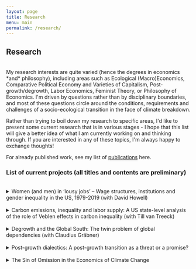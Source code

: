 ```yaml
---
layout: page
title: Research
menu: main
permalink: /research/
---
```


## Research

<br />
My research interests are quite varied (hence the degrees in economics *and* philosophy), including areas such as Ecological (Macro)Economics, Comparative Political Economy and Varieties of Capitalism, Post-growth/degrowth, Labor Economics, Feminist Theory, or Philosophy of Economics. I'm driven by questions rather than by disciplinary boundaries, and most of these questions circle around the conditions, requirements and challenges of a socio-ecological transition in the face of climate breakdown.

Rather than trying to boil down my research to specific areas, I'd like to present some current research that is in various stages - I hope that this list will give a better idea of what I am currently working on and thinking through. If you are interested in any of these topics, I'm always happy to exchange thoughts! 

For already published work, see my list of [publications](03_publications.markdown) here.

### List of current projects (all titles and contents are preliminary)
<br />

<details>
    <summary>Women (and men) in ‘lousy jobs’ – Wage structures, institutions and gender inequality in the US, 1979-2019 (with David Howell)</summary>
    <br />
    This is a research project supervised by David Howell, my doctoral advisor. This is the current abstract: Mainstream economic research on the gender wage gap has focused mainly on employment sorting – the allocation of women into different segments of the labor market – and wage discrimination. While these factors are both important sources of the gender wage gaps, they do not consider the kind of job structure people are sorting into. Rather than investigating wage gaps, this paper looks at pay quality incidence indicators that measure the share of workers in ‘lousy jobs’ – those that pay very low wages or in which workers are employed involuntarily part-time. We present a comparative case study of wage structures, institutions and gender inequality in the US and Germany between 1995 and 2019, and focus especially on young (18-34) workers with less than a college degree. Not surprisingly, the lousy job share is higher for women than for men in both countries, yet size of the gap and overall trends vary substantially, with the US consistently performing worse than Germany on the incidence measures. We propose a way to make sense of these cross-country patterns by drawing from institutional perspectives, most notably the varieties of capitalism and the growth models frameworks.


</details>

<br />
<details>
    <summary>Carbon emissions, inequality and labor supply: A US state-level analysis of the role of Veblen effects in carbon inequality (with Till van Treeck)</summary>
    <br />
    This is a research project supervised by Till van Treeck, one of my doctoral advisors. This is the current abstract: In this paper, we contribute to the literature on the link between inequality and emissions in a theoretical framework of social comparison-based utility related to labor supply. Specifically, we investigate potential Veblen effects mediating the relationship between top-end income inequality and carbon emissions via people's labor supply decisions using US state level data from 1979-2018. We test two different hypotheses: firstly, that higher inequality leads to people working longer hours and secondly, that those longer hours are connected to increased carbon emissions. Our results show positive and significant effects for both hypotheses, albeit effect sizes are rather small. While we do not conclude that labor supply is the main channel through which top-end inequality impacts carbon emissions, we argue that labor supply is a piece of the puzzle to understand this association.


</details>

<br />
<details>
    <summary>Degrowth and the Global South: The twin problem of global dependencies (with Claudius Gräbner)</summary>
    <br />
    In this paper, Claudius Gräbner and I conduct a qualitative as well as quantitative content analysis on the degrowth literature relating to the Global South. While degrowth is primarily a concept and call to action by and for the Global North, it has often been pointed out that it has its roots in post-development thinking from the South, and that degrowth in the North be part and parcel of remedying ecological debt. Nonetheless, in a globally entangled world, degrowth in the North might also have adverse effects on the South. We find that even though structural dependencies are used as a core motivation and justification for degrowth in the North, less attention is paid to potentially adverse short-term effects of degrowth in the North on the South. The existence of these should not be used to negate the necessity of degrowth in the North but implies the need for constructive engagement of the degrowth discourse with these matters. We propose a range of topics and tools that the degrowth literature might want to take into account more in the future as to move forward in analyzing the flipside of global dependencies, i.e. those global institutional structures that lock in growth dynamics in both the Global North and South.


</details>
<br />
<details>
    <summary>Post-growth dialectics: A post-growth transition as a threat or a promise?</summary>
    <br />
    This is a paper that I submitted to journal and which is currently under review. In it, I make the argument that the discourse around a post-growth transition entails a core dialectic: The narrative around the shift can be framed in terms of threat or promise. Both stories are inherently contradictory, while both being true. Although it is conventional wisdom that any transition implies both challenges and opportunities, the task of this paper is specifically to work out how the degrowth discourse can systematically be structured around being threat- or promise-focused, and that the differences in focus imply different ethics: while the threat narrative implies what I call an ‘ethics of constraint’, the promise narrative is based on an ‘ethics of abundance’. Being clear about the two different tales of degrowth transitions, I argue in the paper, is relevant to navigate the challenge ahead without getting (too) lost in misunderstandings and cross-talking.




</details>
<br />
<details>
    <summary>The Sin of Omission in the Economics of Climate Change</summary>
    <br />
    This is a paper I wrote for a class in Economic Sociology, and I am working on making it ready for submission. In it, I argue that the discipline of economics is committing a sin of omission in its thinking about climate change. Picking up on the notion of ‘sin of omission’ by Akerlof (2020), I criticize the discipline’s narrow and one-dimensional focus, which is especially problematic when it comes to tackling climate change. In fact, the mainstream response to the climate emergency is deeply embedded in concepts such as utility-maximising and scarcity thinking, which leads to a framing of the climate emergency as a 'market failure', and the proposed solution of 'pricing externalities'. As I show in this paper, however, these very concepts are part and parcel of the history of climate change and its entanglement with the rise of capitalism. Addressing the climate emergency, thus, urgently needs tools that think about economic matters outside of the narrow confines of the economic mainstream. In this article, I show how heterodox contributions, especially from ecological and feminist approaches, offer both relevant critiques as well as relevant ways forward for tackling the climate crisis in ways beyond mere 'pricing externalities'. Not considering these perspectives in the discipline of economics, I argue, would constitute a 'sin of omission'.


</details>
